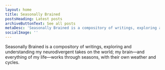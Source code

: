 ```yaml
---
layout: home
title: Seasonally Brained
postsHeading: Latest posts
archiveButtonText: See all posts
metaDesc: 'Seasonally Brained is a compository of writings, exploring and understanding my neurodivergent takes on the world; my brain—and everything of my life—works through seasons, with their own weather and cycles.'
socialImage: ''
---
```


Seasonally Brained is a compository of writings, exploring and understanding my neurodivergent takes on the world; my brain—and everything of my life—works through seasons, with their own weather and cycles.
